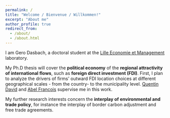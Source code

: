 ```yaml
---
permalink: /
title: "Welcome / Bienvenue / Willkommen!"
excerpt: "About me"
author_profile: true
redirect_from: 
  - /about/
  - /about.html
---
```


I am Gero Dasbach, a doctoral student at the [Lille Economie et Management](https://www.lem.univ-lille.fr) laboratory. 

My Ph.D thesis will cover the __political economy__ of the __regional attractivity of international flows__, such as __foreign direct investment (FDI)__. First, I plan to analyze the drivers of firms' outward FDI location choices at different geographical scales - from the country- to the municipality level. [Quentin David](https://sites.google.com/site/quentinmaxdavid/) and [Abel Francois](https://abelfrancois.com/) supervise me in this work. 

My further research interests concern the __interplay of environmental and trade policy__, for instance the interplay of border carbon adjustment and free trade agreements.  


